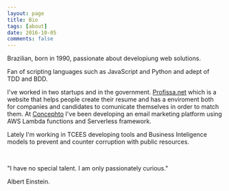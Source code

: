 ```yaml
---
layout: page
title: Bio
tags: [about]
date: 2016-10-05
comments: false
---
```


Brazilian, born in 1990, passionate about developiung web solutions.

Fan of scripting languages such as JavaScript and Python and adept of TDD and BDD.

I've worked in two startups and in the government. [Profissa.net](https://profissa.net) which is a website that helps people create their resume and has a enviroment both for companies and candidates to comunicate themselves in order to match them. At [Concephto](https://conceptho.com) I've been developing an email marketing platform using AWS Lambda functions and Serverless framework.

Lately I'm working in TCEES developing tools and Business Inteligence models to prevent and counter corruption with public resources.

<br />

"I have no special talent. I am only passionately curious."


Albert Einstein.
